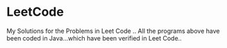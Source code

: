 # LeetCode
My Solutions for the Problems in Leet Code ..
All the programs above have been coded in Java...which have been verified in Leet Code..
